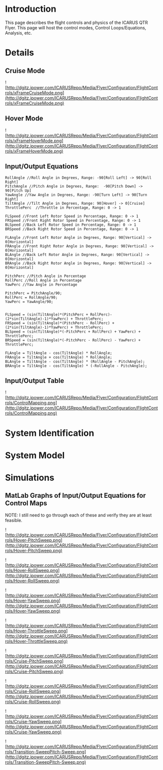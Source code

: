 # Introduction #

This page describes the flight controls and physics of the ICARUS QTR Flyer.  This page will host the control modes, Control Loops/Equations, Analysis, etc.


# Details #

## Cruise Mode ##
![http://dgitz.ipower.com/ICARUSRepo/Media/Flyer/Configuration/FlightControls/xFrameCruiseMode.png](http://dgitz.ipower.com/ICARUSRepo/Media/Flyer/Configuration/FlightControls/xFrameCruiseMode.png)

## Hover Mode ##
![http://dgitz.ipower.com/ICARUSRepo/Media/Flyer/Configuration/FlightControls/xFrameHoverMode.png](http://dgitz.ipower.com/ICARUSRepo/Media/Flyer/Configuration/FlightControls/xFrameHoverMode.png)

## Input/Output Equations ##

```
RollAngle //Roll Angle in Degrees, Range: -90[Roll Left] -> 90[Roll Right]
PitchAngle //Pitch Angle in Degrees, Range:  -90[Pitch Down] -> 90[Pitch Up]
YawAngle //Yaw Angle in Degrees, Range: -90[Turn Left] -> 90[Turn Right]
TiltAngle //Tilt Angle in Degrees, Range: 90[Hover] -> 0[Cruise]
ThrottlePerc  //Throttle in Percentage, Range: 0 -> 1

FLSpeed //Front Left Rotor Speed in Percentage, Range: 0 -> 1
FRSpeed //Front Right Rotor Speed in Percentage, Range: 0 -> 1
BLSpeed //Back Left Rotor Speed in Percentage, Range: 0 -> 1
BRSpeed //Back Right Rotor Speed in Percentage, Range: 0 -> 1

FLAngle //Front Left Rotor Angle in Degrees, Range: 90[Vertical] -> 0[Horizontal]
FRAngle //Front Right Rotor Angle in Degrees, Range: 90[Vertical] -> 0[Horizontal]
BLAngle //Back Left Rotor Angle in Degrees, Range: 90[Vertical] -> 0[Horizontal]
BRAngle //Back Right Rotor Angle in Degrees, Range: 90[Vertical] -> 0[Horizontal]

PitchPerc //Pitch Angle in Percentage
RollPerc //Roll Angle in Percentage
YawPerc //Yaw Angle in Percentage

PitchPerc = PitchAngle/90;
RollPerc = RollAngle/90;
YawPerc = YawAngle/90;


FLSpeed = (sin(TiltAngle)*(PitchPerc + RollPerc)-(2*sin(TiltAngle)-1)*YawPerc) + ThrottlePerc;
FRSpeed = (sin(TiltAngle)*(PitchPerc - RollPerc) + (2*sin(TiltAngle)-1)*YawPerc) + ThrottlePerc;
BLSpeed = (sin(TiltAngle)*(-PitchPerc + RollPerc) + YawPerc) + ThrottlePerc;
BRSpeed = (sin(TiltAngle)*(-PitchPerc - RollPerc) - YawPerc) + ThrottlePerc;

FLAngle = TiltAngle - cos(TiltAngle) * RollAngle;
FRAngle = TiltAngle + cos(TiltAngle) * RollAngle;
BLAngle = TiltAngle - cos(TiltAngle) * (RollAngle - PitchAngle);
BRAngle = TiltAngle - cos(TiltAngle) * (-RollAngle - PitchAngle);
```

## Input/Output Table ##
![http://dgitz.ipower.com/ICARUSRepo/Media/Flyer/Configuration/FlightControls/ControlMapping.png](http://dgitz.ipower.com/ICARUSRepo/Media/Flyer/Configuration/FlightControls/ControlMapping.png)

# System Identification #

# System Model #

# Simulations #

## MatLab Graphs of Input/Output Equations for Control Maps ##
NOTE:  I still need to go through each of these and verify they are at least feasible.

![http://dgitz.ipower.com/ICARUSRepo/Media/Flyer/Configuration/FlightControls/Hover-PitchSweep.png](http://dgitz.ipower.com/ICARUSRepo/Media/Flyer/Configuration/FlightControls/Hover-PitchSweep.png)

![http://dgitz.ipower.com/ICARUSRepo/Media/Flyer/Configuration/FlightControls/Hover-RollSweep.png](http://dgitz.ipower.com/ICARUSRepo/Media/Flyer/Configuration/FlightControls/Hover-RollSweep.png)

![http://dgitz.ipower.com/ICARUSRepo/Media/Flyer/Configuration/FlightControls/Hover-YawSweep.png](http://dgitz.ipower.com/ICARUSRepo/Media/Flyer/Configuration/FlightControls/Hover-YawSweep.png)

![http://dgitz.ipower.com/ICARUSRepo/Media/Flyer/Configuration/FlightControls/Hover-ThrottleSweep.png](http://dgitz.ipower.com/ICARUSRepo/Media/Flyer/Configuration/FlightControls/Hover-ThrottleSweep.png)

![http://dgitz.ipower.com/ICARUSRepo/Media/Flyer/Configuration/FlightControls/Cruise-PitchSweep.png](http://dgitz.ipower.com/ICARUSRepo/Media/Flyer/Configuration/FlightControls/Cruise-PitchSweep.png)

![http://dgitz.ipower.com/ICARUSRepo/Media/Flyer/Configuration/FlightControls/Cruise-RollSweep.png](http://dgitz.ipower.com/ICARUSRepo/Media/Flyer/Configuration/FlightControls/Cruise-RollSweep.png)

![http://dgitz.ipower.com/ICARUSRepo/Media/Flyer/Configuration/FlightControls/Cruise-YawSweep.png](http://dgitz.ipower.com/ICARUSRepo/Media/Flyer/Configuration/FlightControls/Cruise-YawSweep.png)

![http://dgitz.ipower.com/ICARUSRepo/Media/Flyer/Configuration/FlightControls/Transition-SweepPitch-Sweep.png](http://dgitz.ipower.com/ICARUSRepo/Media/Flyer/Configuration/FlightControls/Transition-SweepPitch-Sweep.png)